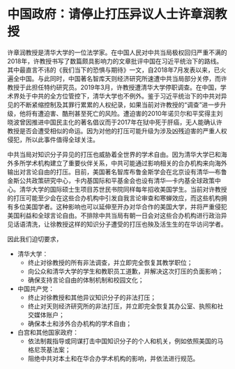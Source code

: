 # 中国政府：请停止打压异议人士许章润教授

许章润教授是清华大学的一位法学家。在中国人民对中共当局极权回归严重不满的2018年，许教授书写了数篇颇具影响力的文章批评中国在习近平统治下的路线。其中最直言不讳的《我们当下的恐惧与期待》一文，自2018年7月发表以来，已火遍全中国。与此同时，中国著名智库天则经济研究所速遭中共当局部分关停，而许教授于此担任特约研究员。2019年3月，许教授遭清华大学停职调查。在中国，学术界处于中共的全方位管控下，清华大学也不例外。鉴于习近平统治下的中共对异见的不断紧缩控制及其罪行累累的人权纪录，如果当前对许教授的“调查”进一步升级，他将有遭迫害、酷刑甚至死亡的风险。遭迫害的2010年诺贝尔和平奖得主刘晓波曾因推进中国民主化的著名倡议而于2017年在狱中死于肝癌，无人能确认许教授是否会遭受相似的命运。因为对他的打压可能升级为涉及凶残迫害的严重人权侵犯，所以此事件值得全球关注。

中共当局对知识分子异见的打压也威胁着全世界的学术自由。因为清华大学已和海外多所学术机构建立了重要伙伴关系，中共可能通过影响相关的合办机构来向海外输出对言论自由的打压。目前，美国著名智库布鲁金斯学会在北京设有清华—布鲁金斯公共政策研究中心，卡内基国际和平基金会也设有清华—卡内基全球政策中心。清华大学的国际硕士生项目苏世民书院同样每年招收美国学生。当前对许教授的打压可能至少会在这些合办机构中引发自我言论审查和寒蝉效应，而这些机构拥有多位美国学者。这种影响也可以延伸至开办对华合作的美国大学，并将严重侵犯美国利益和全球言论自由。不排除中共当局有朝一日会对这些合办机构进行政治异见话语清洗，让徐教授这样的知识分子遭受的打压也殃及活生生的在华访问学者。

因此我们迫切要求，
* 清华大学：
	* 终止对徐教授的所有非法调查，并立即完全恢复其教学职位；
	* 向公众和清华大学的学生和教职员工道歉，并解决这次打压的负面影响；
	* 确保支持言论自由的体制机制和校园文化；
* 中国共产党：
	* 终止对徐教授和其他异议知识分子的非法打压；
	* 终止对天则经济研究所的非法打压，并立即完全恢复其办公室、执照和社交媒体账户；
	* 确保本土和涉外合办机构的学术自由；
* 白宫和其他国家政府：
	* 依法制裁指导或同谋打击中国知识分子的个人和机关，例如依照美国的马格尼茨基法案；
	* 阻绝中共对本土和在华合办学术机构的影响，并依法进行规范。
